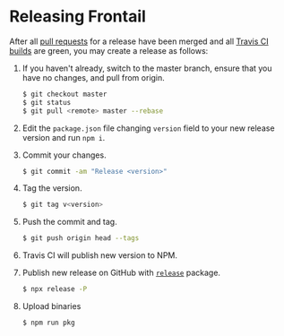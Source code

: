 # Releasing Frontail

After all [pull requests](https://github.com/mthenw/frontail/pulls) for a release have been merged and all [Travis CI builds](https://travis-ci.org/mthenw/frontail) are green, you may create a release as follows:

1. If you haven't already, switch to the master branch, ensure that you have no changes, and pull from origin.

    ```sh
    $ git checkout master
    $ git status
    $ git pull <remote> master --rebase
    ```

1. Edit the `package.json` file changing `version` field to your new release version and run `npm i`.

1. Commit your changes.

    ```sh
    $ git commit -am "Release <version>"
    ```

1. Tag the version.

    ```sh
    $ git tag v<version>
    ```

1. Push the commit and tag.

    ```sh
    $ git push origin head --tags
    ```

1. Travis CI will publish new version to NPM.

1. Publish new release on GitHub with [`release`](https://github.com/zeit/release) package.

    ```sh
    $ npx release -P
    ```

1. Upload binaries

    ```sh
    $ npm run pkg
    ```